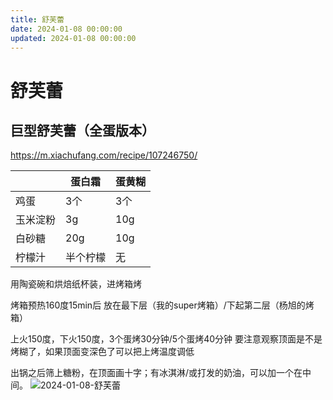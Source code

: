 ```yaml
---
title: 舒芙蕾
date: 2024-01-08 00:00:00
updated: 2024-01-08 00:00:00
---
```


# 舒芙蕾

## 巨型舒芙蕾（全蛋版本）
https://m.xiachufang.com/recipe/107246750/

|   | 蛋白霜<br/> | 蛋黄糊<br/> |
|-----|-----|-----|
|  鸡蛋<br/> | 3个<br/> | 3个<br/> |
|  玉米淀粉<br/> | 3g<br/> | 10g<br/> |
|  白砂糖<br/> | 20g<br/> | 10g<br/> |
|  柠檬汁<br/> | 半个柠檬<br/> | 无<br/> |

用陶瓷碗和烘焙纸杯装，进烤箱烤

烤箱预热160度15min后
放在最下层（我的super烤箱）/下起第二层（杨旭的烤箱）

上火150度，下火150度，3个蛋烤30分钟/5个蛋烤40分钟
要注意观察顶面是不是烤糊了，如果顶面变深色了可以把上烤温度调低

出锅之后筛上糖粉，在顶面画十字；有冰淇淋/或打发的奶油，可以加一个在中间。
![2024-01-08-舒芙蕾](assets/2024-01-08-舒芙蕾.jpeg)

